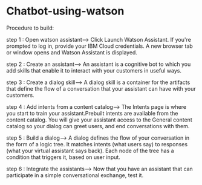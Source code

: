 # Chatbot-using-watson
Procedure to build:

step 1 : Open watson assistant-->
           Click Launch Watson Assistant. If you're prompted to log in, provide your IBM Cloud credentials.
            A new browser tab or window opens and Watson Assistant is displayed.
          
step 2 : Create an assistant-->
           An assistant is a cognitive bot to which you add skills that enable it to interact with your customers in useful ways.

step 3 : Create a dialog skill-->
           A dialog skill is a container for the artifacts that define the flow of a conversation that your assistant can have with your customers.
           
step 4 : Add intents from a content catalog-->
           The Intents page is where you start to train your assistant.Prebuilt intents are available from the content catalog. 
           You will give your assistant access to the General content catalog so your dialog can greet users, and end conversations with them.
           
step 5 : Build a dialog-->
           A dialog defines the flow of your conversation in the form of a logic tree. It matches intents (what users say) to responses (what your virtual assistant says back).              Each node of the tree has a condition that triggers it, based on user input.
           
step 6 : Integrate the assistants-->
          Now that you have an assistant that can participate in a simple conversational exchange, test it.
